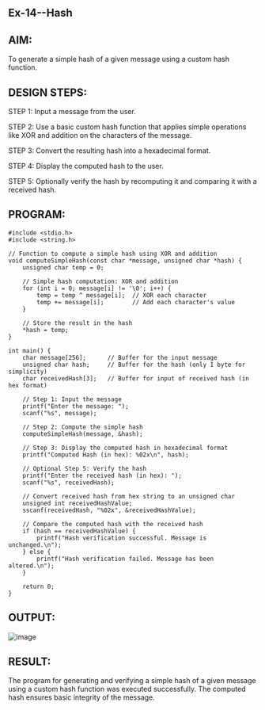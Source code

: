 ## Ex-14--Hash
## AIM:
To generate a simple hash of a given message using a custom hash function.

## DESIGN STEPS:
STEP 1:
Input a message from the user.

STEP 2:
Use a basic custom hash function that applies simple operations like XOR and addition on the characters of the message.

STEP 3:
Convert the resulting hash into a hexadecimal format.

STEP 4:
Display the computed hash to the user.

STEP 5:
Optionally verify the hash by recomputing it and comparing it with a received hash.

## PROGRAM:
```
#include <stdio.h>
#include <string.h>

// Function to compute a simple hash using XOR and addition
void computeSimpleHash(const char *message, unsigned char *hash) {
    unsigned char temp = 0;

    // Simple hash computation: XOR and addition
    for (int i = 0; message[i] != '\0'; i++) {
        temp = temp ^ message[i];  // XOR each character
        temp += message[i];        // Add each character's value
    }
    
    // Store the result in the hash
    *hash = temp;
}

int main() {
    char message[256];      // Buffer for the input message
    unsigned char hash;     // Buffer for the hash (only 1 byte for simplicity)
    char receivedHash[3];   // Buffer for input of received hash (in hex format)

    // Step 1: Input the message
    printf("Enter the message: ");
    scanf("%s", message);

    // Step 2: Compute the simple hash
    computeSimpleHash(message, &hash);

    // Step 3: Display the computed hash in hexadecimal format
    printf("Computed Hash (in hex): %02x\n", hash);

    // Optional Step 5: Verify the hash
    printf("Enter the received hash (in hex): ");
    scanf("%s", receivedHash);

    // Convert received hash from hex string to an unsigned char
    unsigned int receivedHashValue;
    sscanf(receivedHash, "%02x", &receivedHashValue);

    // Compare the computed hash with the received hash
    if (hash == receivedHashValue) {
        printf("Hash verification successful. Message is unchanged.\n");
    } else {
        printf("Hash verification failed. Message has been altered.\n");
    }

    return 0;
}
```
## OUTPUT:

![image](https://github.com/user-attachments/assets/5f497d67-f4c0-4636-9788-db938d793b61)


## RESULT:
The program for generating and verifying a simple hash of a given message using a custom hash function was executed successfully. The computed hash ensures basic integrity of the message.
